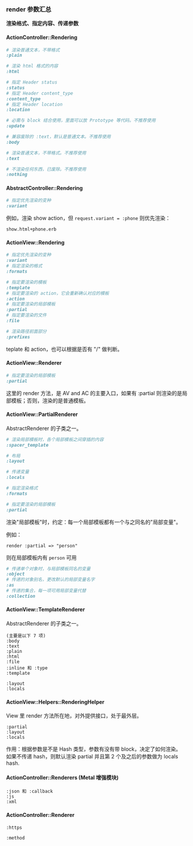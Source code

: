 ### render 参数汇总

**渲染格式、指定内容、传递参数**

#### ActionController::Rendering

```ruby
# 渲染普通文本，不带格式
:plain

# 渲染 html 格式的内容
:html
```

```ruby
# 指定 Header status
:status
# 指定 Header content_type
:content_type
# 指定 Header location
:location
```

```ruby
# 必需与 block 结合使用，里面可以放 Prototype 等代码。不推荐使用
:update
```

```ruby
# 兼容废除的 :text，默认是普通文本。不推荐使用
:body

# 渲染普通文本，不带格式。不推荐使用
:text

# 不渲染任何东西，已废除。不推荐使用
:nothing
```

#### AbstractController::Rendering

```ruby
# 指定优先渲染的变种
:variant
```

例如，渲染 show action，但 `request.variant = :phone` 则优先渲染：

```
show.html+phone.erb
```

#### ActionView::Rendering

```ruby
# 指定优先渲染的变种
:variant
# 指定渲染的格式
:formats

# 指定要渲染的模板
:template
# 指定要渲染的 action，它会重新确认对应的模板
:action
# 指定要渲染的局部模板
:partial
# 指定要渲染的文件
:file

# 渲染路径前面部分
:prefixes
```

teplate 和 action，也可以根据是否有 "/" 做判断。

#### ActionView::Renderer

```ruby
# 指定要渲染的局部模板
:partial
```

这里的 render 方法，是 AV and AC 的主要入口，如果有 :partial 则渲染的是局部模板；否则，渲染的是普通模板。

#### ActionView::PartialRenderer

AbstractRenderer 的子类之一。

```ruby
# 渲染局部模板时，各个局部模板之间穿插的内容
:spacer_template

# 布局
:layout

# 传递变量
:locals

# 指定渲染格式
:formats

# 指定要渲染的局部模板
:partial
```

渲染"局部模板"时，约定：每一个局部模板都有一个与之同名的"局部变量"。

例如：

```
render :partial => "person"
```

则在局部模板内有 `person` 可用

```ruby
# 传递单个对象时，与局部模板同名的变量
:object
# 传递的对象别名，更改默认的局部变量名字
:as
# 传递的集合，每一项可用局部变量代替
:collection
```

#### ActionView::TemplateRenderer

AbstractRenderer 的子类之一。

```
(主要是以下 7 项)
:body
:text
:plain
:html
:file
:inline 和 :type
:template

:layout
:locals
```

#### ActionView::Helpers::RenderingHelper

View 里 render 方法所在地，对外提供接口，处于最外层。

```
:partial
:layout
:locals
```

作用：根据参数是不是 Hash 类型，参数有没有带 block，决定了如何渲染。
<br>
如果不传递 hash，则默认渲染 partial 并且第 2 个及之后的参数做为 locals hash.

#### ActionController::Renderers (Metal 增强模块)

```
:json 和 :callback
:js
:xml
```

#### ActionController::Renderer

```
:https

:method
```
